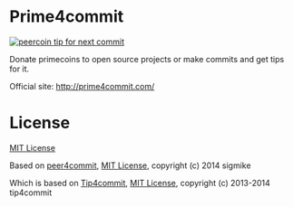 Prime4commit
==========

[![peercoin tip for next commit](http://peer4commit.com/projects/16.svg)](http://peer4commit.com/projects/16)


Donate primecoins to open source projects or make commits and get tips for it.

Official site: http://prime4commit.com/


License
=======

[MIT License](https://github.com/sigmike/prime4commit/blob/master/LICENSE)

Based on [peer4commit](http://peer4commit.com/), [MIT License](https://github.com/sigmike/peer4commit/blob/master/LICENSE), copyright (c) 2014 sigmike

Which is based on [Tip4commit](http://tip4commit.com/), [MIT License](https://github.com/tip4commit/tip4commit/blob/master/LICENSE), copyright (c) 2013-2014 tip4commit
